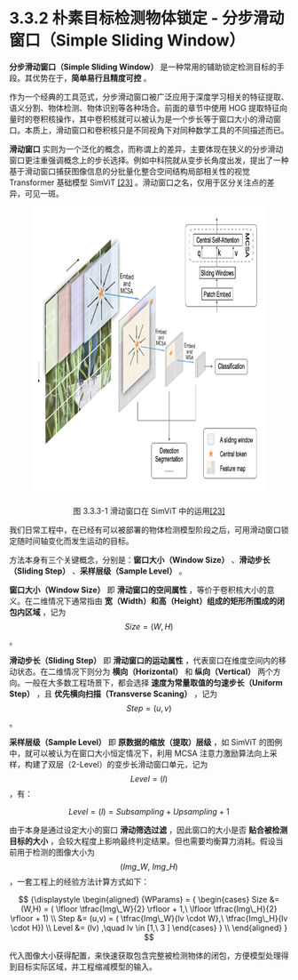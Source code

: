
# 3.3.2 朴素目标检测物体锁定 - 分步滑动窗口（Simple Sliding Window）

**分步滑动窗口（Simple Sliding Window）** 是一种常用的辅助锁定检测目标的手段。其优势在于，**简单易行且精度可控** 。

作为一个经典的工具范式，分步滑动窗口被广泛应用于深度学习相关的特征提取、语义分割、物体检测、物体识别等各种场合。前面的章节中使用 HOG 提取特征向量时的卷积核操作，其中卷积核就可以被认为是一个步长等于窗口大小的滑动窗口。本质上，滑动窗口和卷积核只是不同视角下对同种数学工具的不同描述而已。

**滑动窗口** 实则为一个泛化的概念，而称谓上的差异，主要体现在狭义的分步滑动窗口更注重强调概念上的步长选择。例如中科院就从变步长角度出发，提出了一种基于滑动窗口捕获图像信息的分批量化整合空间结构局部相关性的视觉 Transformer 基础模型 SimViT [\[23\]][ref] 。滑动窗口之名，仅用于区分关注点的差异，可见一斑。

<center>
<figure>
   <img  
      width = "700" height = "520"
      src="../../Pictures/SimViT.png" alt="">
    <figcaption>
      <p>图 3.3.3-1 滑动窗口在 SimViT 中的运用<a href="References_3.md">[23]</a></p>
   </figcaption>
</figure>
</center>

我们日常工程中，在已经有可以被部署的物体检测模型阶段之后，可用滑动窗口锁定随时间轴变化而发生运动的目标。

方法本身有三个关键概念，分别是：**窗口大小（Window Size）** 、**滑动步长（Sliding Step）** 、**采样层级（Sample Level）** 。

**窗口大小（Window Size）** 即 **滑动窗口的空间属性** ，等价于卷积核大小的意义。在二维情况下通常指由 **宽（Width）和高（Height）组成的矩形所围成的闭包内区域** ，记为 $$Size = (W,H)$$ 。

**滑动步长（Sliding Step）** 即 **滑动窗口的运动属性** ，代表窗口在维度空间内的移动状态。在二维情况下则分为 **横向（Horizontal）** 和 **纵向（Vertical）** 两个方向。一般在大多数工程场景下，都会选择 **速度为常量取值的匀速步长（Uniform Step）** ，且 **优先横向扫描（Transverse Scaning）** ，记为 $$Step = (u,v)$$ 。

**采样层级（Sample Level）** 即 **原数据的缩放（提取）层级** ，如 SimViT 的图例中，就可以被认为在窗口大小恒定情况下，利用 MCSA 注意力激励算法向上采样，构建了双层（2-Level）的变步长滑动窗口单元，记为 $$Level = (l)$$ ，有：

$$
Level = (l) = Subsampling + Upsampling + 1
$$

由于本身是通过设定大小的窗口 **滑动筛选过滤** ，因此窗口的大小是否 **贴合被检测目标的大小** ，会较大程度上影响最终判定结果。但也需要均衡算力消耗。假设当前用于检测的图像大小为 $$(Img\_W,\ Img\_H)$$ ，一套工程上的经验方法计算方式如下：

$$
{\displaystyle 
 \begin{aligned}
 {WParams} =
   {
        \begin{cases}
          Size &= (W,H) = ( \lfloor \tfrac{Img\_W}{2} \rfloor + 1,\ \lfloor \tfrac{Img\_H}{2} \rfloor + 1) \\
          Step &= (u,v) = ( \tfrac{Img\_W}{lv \cdot W},\ \tfrac{Img\_H}{lv \cdot H})     \\
          Level &= (lv) ,\quad  lv  \in [1,\ 3 ] 
        \end{cases}
   }   \\
 \end{aligned}
}
$$

代入图像大小获得配置，来快速获取包含完整被检测物体的闭包，方便模型处理得到目标实际区域，并工程缩减模型的输入。


[ref]: References_3.md